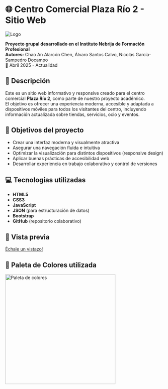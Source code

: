 
# 🌐 Centro Comercial Plaza Río 2 - Sitio Web

![Logo](Imágenes/PlazaRio2-Logo.png)

**Proyecto grupal desarrollado en el Instituto Nebrija de Formación Profesional**  
**Autores:** Chao An Alarcón Chen, Álvaro Santos Calvo, Nicolás García-Sampedro Docampo  
📅 Abril 2025 - Actualidad



## 📝 Descripción

Este es un sitio web informativo y responsive creado para el centro comercial **Plaza Río 2**, como parte de nuestro proyecto académico.  
El objetivo es ofrecer una experiencia moderna, accesible y adaptada a dispositivos móviles para todos los visitantes del centro, incluyendo información actualizada sobre tiendas, servicios, ocio y eventos.



## 🧠 Objetivos del proyecto

- Crear una interfaz moderna y visualmente atractiva
- Asegurar una navegación fluida e intuitiva
- Optimizar la visualización para distintos dispositivos (responsive design)
- Aplicar buenas prácticas de accesibilidad web
- Desarrollar experiencia en trabajo colaborativo y control de versiones



## 💻 Tecnologías utilizadas

- **HTML5**
- **CSS3**
- **JavaScript**
- **JSON** (para estructuración de datos)
- **Bootstrap**
- **GitHub** (repositorio colaborativo)



## 📸 Vista previa

[Échale un vistazo!](https://plazario2.netlify.app/)

## 🎨 Paleta de Colores utilizada

<img src="AdobeColor-Plaza Río 2.jpeg" alt="Paleta de colores" height="350px">














